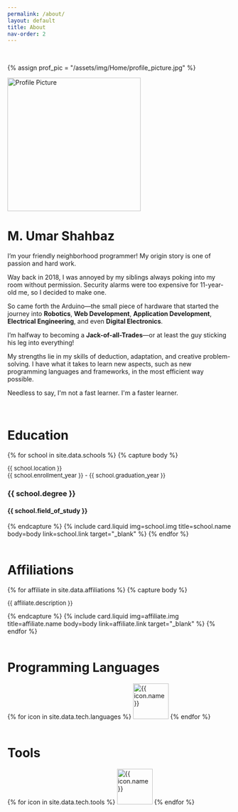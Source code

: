 ```yaml
---
permalink: /about/
layout: default
title: About
nav-order: 2
---
```


<br class="spacer">

{% assign prof_pic = "/assets/img/Home/profile_picture.jpg" %}
<div class="center-element">
<img src="{{ prof_pic | split: '.' | first | relative_url }}-480.webp" width="300px" height="300px" loading="eager" class="circle" alt="Profile Picture" onerror="this.onerror=null; this.src='{{ prof_pic | relative_url }}';" >
</div>


<h1 class="heading center-text uppercase">M. Umar Shahbaz</h1>

I’m your friendly neighborhood programmer! My origin story is one of passion and hard work.

Way back in 2018, I was annoyed by my siblings always poking into my room without permission. Security alarms were too expensive for 11-year-old me, so I decided to make one.

So came forth the Arduino—the small piece of hardware that started the journey into **Robotics**, **Web Development**, **Application Development**, **Electrical Engineering**, and even **Digital Electronics**.

I’m halfway to becoming a **Jack-of-all-Trades**—or at least the guy sticking his leg into everything!

My strengths lie in my skills of deduction, adaptation, and creative problem-solving. I have what it takes to learn new aspects, such as new programming languages and frameworks, in the most efficient way possible.

Needless to say, I'm not a fast learner. I'm a faster learner.

<br class="spacer">

<h1 class="heading uppercase">Education</h1>
<div class="card-container">
    {% for school in site.data.schools %}
        {%  capture body %}
            <p style="font-size: small;">{{ school.location }}<br>{{ school.enrollment_year }} - {{ school.graduation_year }}</p>
            <h3>{{ school.degree }}</h3>
            <h4>{{ school.field_of_study }}</h4>
        {% endcapture %}
        {%  include card.liquid img=school.img title=school.name body=body link=school.link target="_blank" %}
    {% endfor %}
</div>

<br class="spacer">

<h1 class="heading right-text uppercase">Affiliations</h1>
<div class="card-container">
    {% for affiliate in site.data.affiliations %}
        {%  capture body %}
            <p style="font-size: small;">{{ affiliate.description }}</p>
        {% endcapture %}
        {%  include card.liquid img=affiliate.img title=affiliate.name body=body link=affiliate.link target="_blank" %}
    {% endfor %}
</div>

<br class="spacer">

<h1 class="heading uppercase">Programming Languages</h1>
<div class="center-element row p-margins icons">
    {% for icon in site.data.tech.languages %}
        <img style="width: 80px; height: 80px" src="{{ icon.path }}" alt="{{ icon.name }}" class="icon no-shadow no-padding" title="{{ icon.name }}" loading="lazy">
    {% endfor %}
</div>

<br class="spacer">

<h1 class="heading uppercase right-text">Tools</h1>
<div class="center-element row p-margins icons">
    {% for icon in site.data.tech.tools %}
        <img style="width: 80px; height: 80px" src="{{ icon.path }}" alt="{{ icon.name }}" class="icon no-shadow no-padding" title="{{ icon.name }}" loading="lazy">
    {% endfor %}
</div>

<br class="spacer">